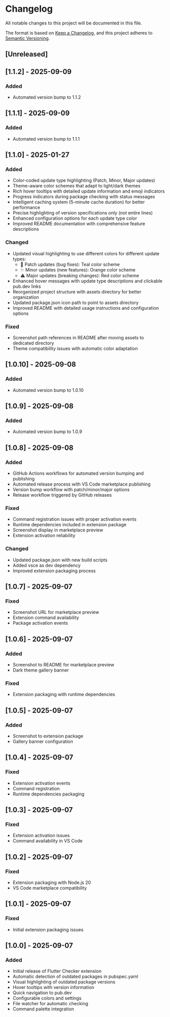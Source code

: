 # Changelog

All notable changes to this project will be documented in this file.

The format is based on [Keep a Changelog](https://keepachangelog.com/en/1.0.0/),
and this project adheres to [Semantic Versioning](https://semver.org/spec/v2.0.0.html).

## [Unreleased]

## [1.1.2] - 2025-09-09

### Added
- Automated version bump to 1.1.2


## [1.1.1] - 2025-09-09

### Added
- Automated version bump to 1.1.1


## [1.1.0] - 2025-01-27

### Added
- Color-coded update type highlighting (Patch, Minor, Major updates)
- Theme-aware color schemes that adapt to light/dark themes
- Rich hover tooltips with detailed update information and emoji indicators
- Progress indicators during package checking with status messages
- Intelligent caching system (5-minute cache duration) for better performance
- Precise highlighting of version specifications only (not entire lines)
- Enhanced configuration options for each update type color
- Improved README documentation with comprehensive feature descriptions

### Changed
- Updated visual highlighting to use different colors for different update types:
  - 🔧 Patch updates (bug fixes): Teal color scheme
  - ✨ Minor updates (new features): Orange color scheme  
  - ⚠️ Major updates (breaking changes): Red color scheme
- Enhanced hover messages with update type descriptions and clickable pub.dev links
- Reorganized project structure with assets directory for better organization
- Updated package.json icon path to point to assets directory
- Improved README with detailed usage instructions and configuration options

### Fixed
- Screenshot path references in README after moving assets to dedicated directory
- Theme compatibility issues with automatic color adaptation


## [1.0.10] - 2025-09-08

### Added
- Automated version bump to 1.0.10


## [1.0.9] - 2025-09-08

### Added
- Automated version bump to 1.0.9


## [1.0.8] - 2025-09-08

### Added
- GitHub Actions workflows for automated version bumping and publishing
- Automated release process with VS Code marketplace publishing
- Version bump workflow with patch/minor/major options
- Release workflow triggered by GitHub releases

### Fixed
- Command registration issues with proper activation events
- Runtime dependencies included in extension package
- Screenshot display in marketplace preview
- Extension activation reliability

### Changed
- Updated package.json with new build scripts
- Added vsce as dev dependency
- Improved extension packaging process

## [1.0.7] - 2025-09-07

### Fixed
- Screenshot URL for marketplace preview
- Extension command availability
- Package activation events

## [1.0.6] - 2025-09-07

### Added
- Screenshot to README for marketplace preview
- Dark theme gallery banner

### Fixed
- Extension packaging with runtime dependencies

## [1.0.5] - 2025-09-07

### Added
- Screenshot to extension package
- Gallery banner configuration

## [1.0.4] - 2025-09-07

### Fixed
- Extension activation events
- Command registration
- Runtime dependencies packaging

## [1.0.3] - 2025-09-07

### Fixed
- Extension activation issues
- Command availability in VS Code

## [1.0.2] - 2025-09-07

### Fixed
- Extension packaging with Node.js 20
- VS Code marketplace compatibility

## [1.0.1] - 2025-09-07

### Fixed
- Initial extension packaging issues

## [1.0.0] - 2025-09-07

### Added
- Initial release of Flutter Checker extension
- Automatic detection of outdated packages in pubspec.yaml
- Visual highlighting of outdated package versions
- Hover tooltips with version information
- Quick navigation to pub.dev
- Configurable colors and settings
- File watcher for automatic checking
- Command palette integration
